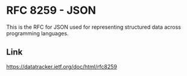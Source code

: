 # RFC 8259 - JSON
This is the RFC for JSON used for representing structured data across programming languages.

## Link
https://datatracker.ietf.org/doc/html/rfc8259